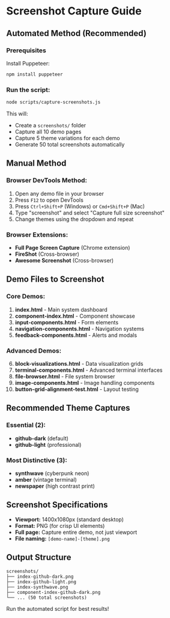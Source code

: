 # Screenshot Capture Guide

## Automated Method (Recommended)

### Prerequisites
Install Puppeteer:
```bash
npm install puppeteer
```

### Run the script:
```bash
node scripts/capture-screenshots.js
```

This will:
- Create a `screenshots/` folder
- Capture all 10 demo pages
- Capture 5 theme variations for each demo
- Generate 50 total screenshots automatically

## Manual Method

### Browser DevTools Method:
1. Open any demo file in your browser
2. Press `F12` to open DevTools
3. Press `Ctrl+Shift+P` (Windows) or `Cmd+Shift+P` (Mac)
4. Type "screenshot" and select "Capture full size screenshot"
5. Change themes using the dropdown and repeat

### Browser Extensions:
- **Full Page Screen Capture** (Chrome extension)
- **FireShot** (Cross-browser)
- **Awesome Screenshot** (Cross-browser)

## Demo Files to Screenshot

### Core Demos:
1. **index.html** - Main system dashboard
2. **component-index.html** - Component showcase
3. **input-components.html** - Form elements
4. **navigation-components.html** - Navigation systems
5. **feedback-components.html** - Alerts and modals

### Advanced Demos:
6. **block-visualizations.html** - Data visualization grids
7. **terminal-components.html** - Advanced terminal interfaces
8. **file-browser.html** - File system browser
9. **image-components.html** - Image handling components
10. **button-grid-alignment-test.html** - Layout testing

## Recommended Theme Captures

### Essential (2):
- **github-dark** (default)
- **github-light** (professional)

### Most Distinctive (3):
- **synthwave** (cyberpunk neon)
- **amber** (vintage terminal)
- **newspaper** (high contrast print)

## Screenshot Specifications

- **Viewport:** 1400x1080px (standard desktop)
- **Format:** PNG (for crisp UI elements)
- **Full page:** Capture entire demo, not just viewport
- **File naming:** `[demo-name]-[theme].png`

## Output Structure
```
screenshots/
├── index-github-dark.png
├── index-github-light.png
├── index-synthwave.png
├── component-index-github-dark.png
└── ... (50 total screenshots)
```

Run the automated script for best results!
